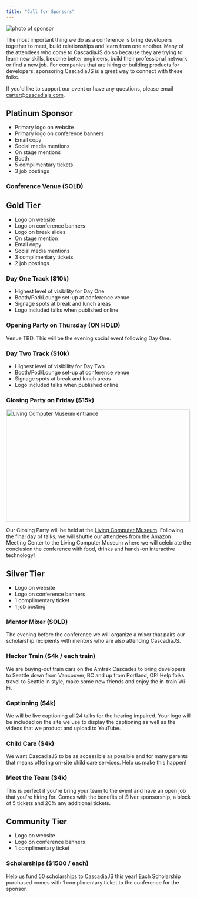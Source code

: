 ```yaml
---
title: "Call for Sponsors"
---
```

![photo of sponsor](/cjs2016-sponsor.jpg)

The most important thing we do as a conference is bring developers together to meet, build relationships and learn from one another. Many of the attendees who come to CascadiaJS do so because they are trying to learn new skills, become better engineers, build their professional network or find a new job. For companies that are hiring or building products for developers, sponsoring CascadiaJS is a great way to connect with these folks.

If you'd like to support our event or have any questions, please email carter@cascadiajs.com.

## Platinum Sponsor

* Primary logo on website
* Primary logo on conference banners
* Email copy
* Social media mentions
* On stage mentions
* Booth
* 5 complimentary tickets
* 3 job postings

### Conference Venue (SOLD)

## Gold Tier

* Logo on website
* Logo on conference banners
* Logo on break slides
* On stage mention
* Email copy
* Social media mentions
* 3 complimentary tickets
* 2 job postings

### Day One Track ($10k)

* Highest level of visibility for Day One
* Booth/Pod/Lounge set-up at conference venue
* Signage spots at break and lunch areas
* Logo included talks when published online

### Opening Party on Thursday (ON HOLD)

Venue TBD. This will be the evening social event following Day One.

### Day Two Track ($10k)

* Highest level of visibility for Day Two
* Booth/Pod/Lounge set-up at conference venue
* Signage spots at break and lunch areas
* Logo included talks when published online

### Closing Party on Friday ($15k)

<img src="/livingcomputers.jpg" alt="Living Computer Museum entrance" height="305px" width="500px"/>

Our Closing Party will be held at the [Living Computer Museum](https://livingcomputers.org). Following the final day of talks, we will shuttle our attendees from the Amazon Meeting Center to the Living Computer Museum where we will celebrate the conclusion the conference with food, drinks and hands-on interactive technology!

## Silver Tier

* Logo on website
* Logo on conference banners
* 1 complimentary ticket
* 1 job posting

### Mentor Mixer (SOLD)

The evening before the conference we will organize a mixer that pairs our scholarship recipients with mentors who are also attending CascadiaJS.

### Hacker Train ($4k / each train)

We are buying-out train cars on the Amtrak Cascades to bring developers to Seattle down from Vancouver, BC and up from Portland, OR! Help folks travel to Seattle in style, make some new friends and enjoy the in-train Wi-Fi.

### Captioning ($4k)

We will be live captioning all 24 talks for the hearing impaired. Your logo will be included on the site we use to display the captioning as well as the videos that we product and upload to YouTube.

### Child Care ($4k)

We want CascadiaJS to be as accessible as possible and for many parents that means offering on-site child care services. Help us make this happen!

### Meet the Team ($4k)

This is perfect if you're bring your team to the event and have an open job that you're hiring for. Comes with the benefits of Silver sponsorship, a block of 5 tickets and 20% any additional tickets.

## Community Tier

* Logo on website
* Logo on conference banners
* 1 complimentary ticket

### Scholarships ($1500 / each)

Help us fund 50 scholarships to CascadiaJS this year! Each Scholarship purchased comes with 1 complimentary ticket to the conference for the sponsor.



